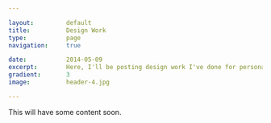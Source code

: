 ```yaml
---

layout:			default
title:  		Design Work
type:			page
navigation: 	true

date:   		2014-05-09
excerpt: 		Here, I'll be posting design work I've done for personal projects, and maybe some client work in between. 
gradient: 		3
image: 			header-4.jpg

---
```


This will have some content soon. 